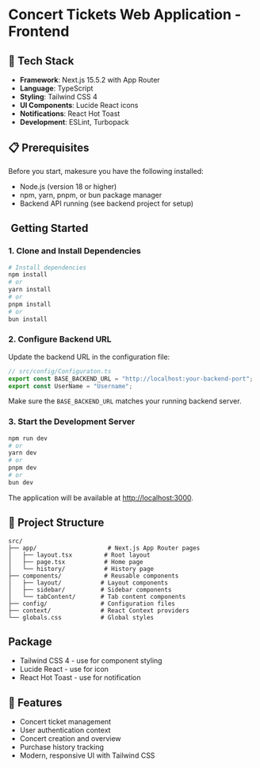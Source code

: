 # Concert Tickets Web Application - Frontend

## 🚀 Tech Stack

-   **Framework**: Next.js 15.5.2 with App Router
-   **Language**: TypeScript
-   **Styling**: Tailwind CSS 4
-   **UI Components**: Lucide React icons
-   **Notifications**: React Hot Toast
-   **Development**: ESLint, Turbopack

## 📋 Prerequisites

Before you start, makesure you have the following installed:

-   Node.js (version 18 or higher)
-   npm, yarn, pnpm, or bun package manager
-   Backend API running (see backend project for setup)

## ️ Getting Started

### 1. Clone and Install Dependencies

```bash
# Install dependencies
npm install
# or
yarn install
# or
pnpm install
# or
bun install
```

### 2. Configure Backend URL

Update the backend URL in the configuration file:

```typescript
// src/config/Configuraton.ts
export const BASE_BACKEND_URL = "http://localhost:your-backend-port";
export const UserName = "Username";
```

Make sure the `BASE_BACKEND_URL` matches your running backend server.

### 3. Start the Development Server

```bash
npm run dev
# or
yarn dev
# or
pnpm dev
# or
bun dev
```

The application will be available at [http://localhost:3000](http://localhost:3000).

## 📁 Project Structure

```
src/
├── app/                    # Next.js App Router pages
│   ├── layout.tsx         # Root layout
│   ├── page.tsx           # Home page
│   └── history/           # History page
├── components/            # Reusable components
│   ├── layout/           # Layout components
│   ├── sidebar/          # Sidebar components
│   └── tabContent/       # Tab content components
├── config/               # Configuration files
├── context/              # React Context providers
└── globals.css           # Global styles
```

## Package

-   Tailwind CSS 4 - use for component styling
-   Lucide React - use for icon
-   React Hot Toast - use for notification

## 📝 Features

-   Concert ticket management
-   User authentication context
-   Concert creation and overview
-   Purchase history tracking
-   Modern, responsive UI with Tailwind CSS

